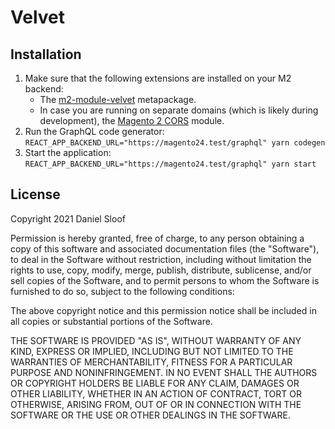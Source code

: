 # Velvet

## Installation

1. Make sure that the following extensions are installed on your M2 backend:
    - The [m2-module-velvet](https://github.com/danslo/m2-module-velvet) metapackage.
    - In case you are running on separate domains (which is likely during development),
      the [Magento 2 CORS](https://github.com/graycoreio/magento2-cors) module.
2. Run the GraphQL code generator: `REACT_APP_BACKEND_URL="https://magento24.test/graphql" yarn codegen`
3. Start the application: `REACT_APP_BACKEND_URL="https://magento24.test/graphql" yarn start`

## License

Copyright 2021 Daniel Sloof

Permission is hereby granted, free of charge, to any person obtaining a copy of this software and associated
documentation files (the "Software"), to deal in the Software without restriction, including without limitation the
rights to use, copy, modify, merge, publish, distribute, sublicense, and/or sell copies of the Software, and to permit
persons to whom the Software is furnished to do so, subject to the following conditions:

The above copyright notice and this permission notice shall be included in all copies or substantial portions of the
Software.

THE SOFTWARE IS PROVIDED "AS IS", WITHOUT WARRANTY OF ANY KIND, EXPRESS OR IMPLIED, INCLUDING BUT NOT LIMITED TO THE
WARRANTIES OF MERCHANTABILITY, FITNESS FOR A PARTICULAR PURPOSE AND NONINFRINGEMENT. IN NO EVENT SHALL THE AUTHORS OR
COPYRIGHT HOLDERS BE LIABLE FOR ANY CLAIM, DAMAGES OR OTHER LIABILITY, WHETHER IN AN ACTION OF CONTRACT, TORT OR
OTHERWISE, ARISING FROM, OUT OF OR IN CONNECTION WITH THE SOFTWARE OR THE USE OR OTHER DEALINGS IN THE SOFTWARE.
